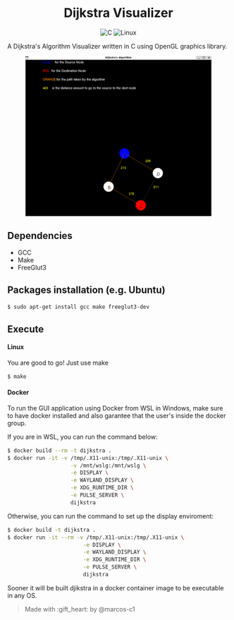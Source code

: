 <h1 align="center">Dijkstra Visualizer</h1>

<div align="center">
 
![C](https://img.shields.io/badge/C-00599C?style=for-the-badge&logo=c&logoColor=white)
![Linux](https://img.shields.io/badge/Linux-000?style=for-the-badge&logo=linux&logoColor=FCC624)

</div>

A Dijkstra's Algorithm Visualizer written in C using OpenGL graphics library.

<figure align="center">
    <img src="./img/dijkstra.png" alt="Dijkstra's search path algorithm" />
</figure>

## Dependencies 

- GCC
- Make
- FreeGlut3

## Packages installation (e.g. Ubuntu)

```bash
$ sudo apt-get install gcc make freeglut3-dev

```

## Execute 

#### Linux 

You are good to go! Just use make

```bash
$ make

```
#### Docker

To run the GUI application using Docker from WSL in Windows, make sure to have docker installed and also garantee that the user's inside the docker group. 


If you are in WSL, you can run the command below:

```bash
$ docker build --rm -t dijkstra .
$ docker run -it -v /tmp/.X11-unix:/tmp/.X11-unix \
                    -v /mnt/wslg:/mnt/wslg \
                    -e DISPLAY \
                    -e WAYLAND_DISPLAY \
                    -e XDG_RUNTIME_DIR \
                    -e PULSE_SERVER \
                    dijkstra

```

Otherwise, you can run the command to set up the display enviroment:

```bash
$ docker build -t dijkstra .
$ docker run -it --rm -v /tmp/.X11-unix:/tmp/.X11-unix \
                        -e DISPLAY \
                        -e WAYLAND_DISPLAY \
                        -e XDG_RUNTIME_DIR \
                        -e PULSE_SERVER \
                        dijkstra
```

Sooner it will be built djikstra in a docker container image to be executable in any OS. 

> Made with :gift\_heart: by @marcos-c1 
